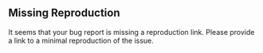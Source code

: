 ## Missing Reproduction

It seems that your bug report is missing a reproduction link. Please provide a link to a minimal reproduction of the issue.
